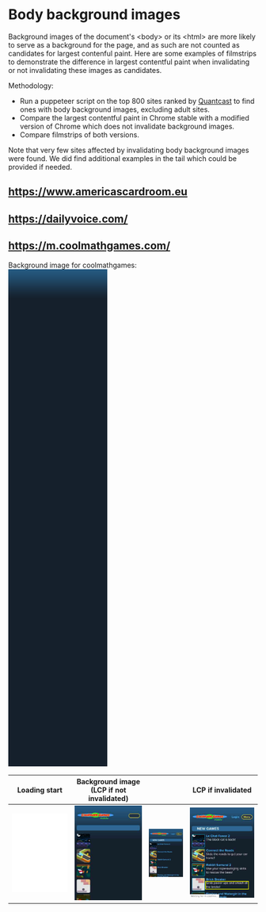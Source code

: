 # Body background images

Background images of the document's &lt;body&gt; or its &lt;html&gt; are more
likely to serve as a background for the page, and as such are not counted as
candidates for largest contenful paint. Here are some examples of filmstrips
to demonstrate the difference in largest contentful paint when invalidating
or not invalidating these images as candidates.

Methodology:
  * Run a puppeteer script on the top 800 sites ranked by
    [Quantcast](https://www.quantcast.com/top-sites/) to find ones with body
    background images, excluding adult sites.
  * Compare the largest contentful paint in Chrome stable with a modified
    version of Chrome which does not invalidate background images.
  * Compare filmstrips of both versions.

Note that very few sites affected by invalidating body background images were
found. We did find additional examples in the tail which could be provided if
needed.

## https://www.americascardroom.eu
## https://dailyvoice.com/
## https://m.coolmathgames.com/

Background image for coolmathgames:<br>
<img src="coolmathgames/bodybg.png" width=200>

Loading start | Background image (LCP if not invalidated) |   | LCP if invalidated
------------- | ----------------------------------------- | - | -------
![](coolmathgames/filmstrip_1.jpg) | ![](coolmathgames/filmstrip_2.jpg) | ![](coolmathgames/filmstrip_3.jpg) | ![](coolmathgames/filmstrip_4.jpg) 
